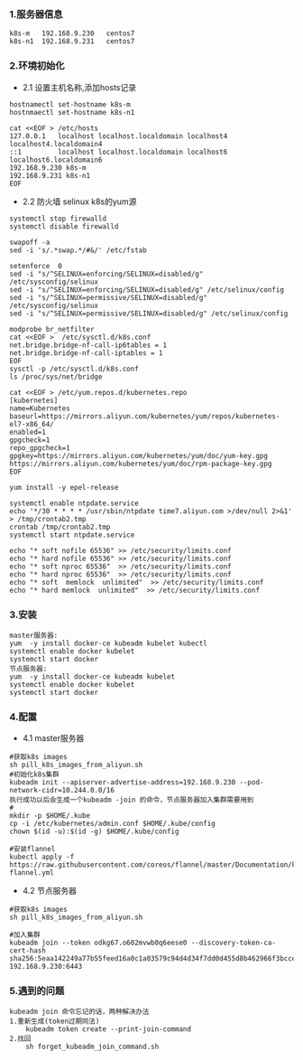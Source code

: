 ###  1.服务器信息
    k8s-m   192.168.9.230   centos7
    k8s-n1  192.168.9.231   centos7

###  2.环境初始化
* 2.1 设置主机名称,添加hosts记录
>
    hostnamectl set-hostname k8s-m
    hostnmaectl set-hostname k8s-n1

    cat <<EOF > /etc/hosts
    127.0.0.1   localhost localhost.localdomain localhost4 localhost4.localdomain4
    ::1         localhost localhost.localdomain localhost6 localhost6.localdomain6
    192.168.9.230 k8s-m
    192.168.9.231 k8s-n1
    EOF

* 2.2 防火墙 selinux k8s的yum源
>
    systemctl stop firewalld
    systemctl disable firewalld

    swapoff -a 
    sed -i 's/.*swap.*/#&/' /etc/fstab

    setenforce  0 
    sed -i "s/^SELINUX=enforcing/SELINUX=disabled/g" /etc/sysconfig/selinux 
    sed -i "s/^SELINUX=enforcing/SELINUX=disabled/g" /etc/selinux/config 
    sed -i "s/^SELINUX=permissive/SELINUX=disabled/g" /etc/sysconfig/selinux 
    sed -i "s/^SELINUX=permissive/SELINUX=disabled/g" /etc/selinux/config  

    modprobe br_netfilter
    cat <<EOF >  /etc/sysctl.d/k8s.conf
    net.bridge.bridge-nf-call-ip6tables = 1
    net.bridge.bridge-nf-call-iptables = 1
    EOF
    sysctl -p /etc/sysctl.d/k8s.conf
    ls /proc/sys/net/bridge

    cat <<EOF > /etc/yum.repos.d/kubernetes.repo
    [kubernetes]
    name=Kubernetes
    baseurl=https://mirrors.aliyun.com/kubernetes/yum/repos/kubernetes-el7-x86_64/
    enabled=1
    gpgcheck=1
    repo_gpgcheck=1
    gpgkey=https://mirrors.aliyun.com/kubernetes/yum/doc/yum-key.gpg https://mirrors.aliyun.com/kubernetes/yum/doc/rpm-package-key.gpg
    EOF

    yum install -y epel-release

    systemctl enable ntpdate.service
    echo '*/30 * * * * /usr/sbin/ntpdate time7.aliyun.com >/dev/null 2>&1' > /tmp/crontab2.tmp
    crontab /tmp/crontab2.tmp
    systemctl start ntpdate.service
    
    echo "* soft nofile 65536" >> /etc/security/limits.conf
    echo "* hard nofile 65536" >> /etc/security/limits.conf
    echo "* soft nproc 65536"  >> /etc/security/limits.conf
    echo "* hard nproc 65536"  >> /etc/security/limits.conf
    echo "* soft  memlock  unlimited"  >> /etc/security/limits.conf
    echo "* hard memlock  unlimited"  >> /etc/security/limits.conf
### 3.安装
>
    master服务器:
    yum  -y install docker-ce kubeadm kubelet kubectl
    systemctl enable docker kubelet
    systemctl start docker 
    节点服务器:
    yum  -y install docker-ce kubeadm kubelet 
    systemctl enable docker kubelet
    systemctl start docker 

### 4.配置
* 4.1 master服务器
>
    #获取k8s images
    sh pill_k8s_images_from_aliyun.sh
    #初始化k8s集群
    kubeadm init --apiserver-advertise-address=192.168.9.230 --pod-network-cidr=10.244.0.0/16
    执行成功以后会生成一个kubeadm -join 的命令，节点服务器加入集群需要用到
    #
    mkdir -p $HOME/.kube
    cp -i /etc/kubernetes/admin.conf $HOME/.kube/config
    chown $(id -u):$(id -g) $HOME/.kube/config

    #安装flannel
    kubectl apply -f https://raw.githubusercontent.com/coreos/flannel/master/Documentation/kube-flannel.yml

* 4.2 节点服务器
>
    #获取k8s images
    sh pill_k8s_images_from_aliyun.sh

    #加入集群
    kubeadm join --token odkg67.o602mvwb0q6eese0 --discovery-token-ca-cert-hash sha256:5eaa142249a77b55feed16a0c1a03579c94d4d34f7dd0d455d8b462966f3bcce 192.168.9.230:6443


### 5.遇到的问题
    kubeadm join 命令忘记的话，两种解决办法
    1.重新生成(token过期同法)
        kubeadm token create --print-join-command
    2.找回
        sh forget_kubeadm_join_command.sh
